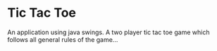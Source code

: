 # Tic Tac Toe
 An application using java swings.
A two player tic tac toe game which follows all general rules of the game... 